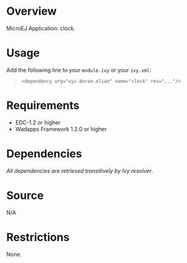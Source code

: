 <!--
	Markdown
-->

# Overview
MicroEJ Application: clock.

# Usage
Add the following line to your `module.ivy` or your `ivy.xml`:
> `<dependency org="xyz.doran.elian" name="clock" rev="..."/>`

# Requirements
  - EDC-1.2 or higher
  - Wadapps Framework 1.2.0 or higher

# Dependencies
_All dependencies are retrieved transitively by Ivy resolver_.

# Source
N/A

# Restrictions
None.